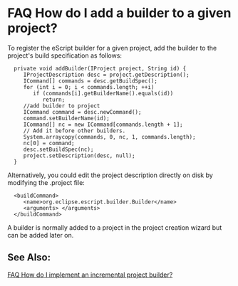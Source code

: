 

FAQ How do I add a builder to a given project?
==============================================

To register the eScript builder for a given project, add the builder to the project's build specification as follows:

      private void addBuilder(IProject project, String id) {
         IProjectDescription desc = project.getDescription();
         ICommand[] commands = desc.getBuildSpec();
         for (int i = 0; i < commands.length; ++i)
            if (commands[i].getBuilderName().equals(id))
               return;
         //add builder to project
         ICommand command = desc.newCommand();
         command.setBuilderName(id);
         ICommand[] nc = new ICommand[commands.length + 1];
         // Add it before other builders.
         System.arraycopy(commands, 0, nc, 1, commands.length);
         nc[0] = command;
         desc.setBuildSpec(nc);
         project.setDescription(desc, null);
      }

Alternatively, you could edit the project description directly on disk by modifying the .project file:

      <buildCommand>
         <name>org.eclipse.escript.builder.Builder</name> 
         <arguments> </arguments>
      </buildCommand>

A builder is normally added to a project in the project creation wizard but can be added later on.

  

See Also:
---------

[FAQ How do I implement an incremental project builder?](./FAQ_How_do_I_implement_an_incremental_project_builder.md "FAQ How do I implement an incremental project builder?")

